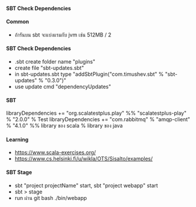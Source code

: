 
#### SBT Check Dependencies

#### Common
- ถ้ารันบน sbt จะแบ่งแรมกับ jvm เช่น 512MB / 2

#### SBT Check Dependencies
- .sbt create folder name "plugins"
- create file "sbt-updates.sbt"
- in sbt-updates.sbt type "addSbtPlugin("com.timushev.sbt" % "sbt-updates" % "0.3.0")"
- use update cmd "dependencyUpdates"

#### SBT
libraryDependencies += "org.scalatestplus.play" %% "scalatestplus-play" % "2.0.0" % Test
libraryDependencies += "com.rabbitmq" % "amqp-client" % "4.1.0"
%% library ของ scala
% library ของ java

#### Learning
- https://www.scala-exercises.org/
- https://www.cs.helsinki.fi/u/wikla/OTS/Sisalto/examples/

#### SBT Stage
- sbt "project projectName" start, sbt "project webapp" start
- sbt > stage
- run ผ่าน git bash ./bin/webapp
